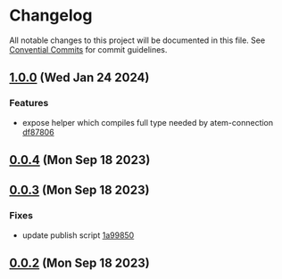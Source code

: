 # Changelog

All notable changes to this project will be documented in this file. See [Convential Commits](https://www.conventionalcommits.org/en/v1.0.0/#specification) for commit guidelines.

## [1.0.0](https://github.com/julusian/atem-connection-image-tools/compare/v0.0.4...v1.0.0) (Wed Jan 24 2024)


### Features

* expose helper which compiles full type needed by atem-connection [df87806](https://github.com/julusian/atem-connection-image-tools/commit/df87806bdb109eeeee634db3a7ca875c06742ce7)

## [0.0.4](https://github.com/julusian/atem-connection-image-tools/compare/v0.0.3...v0.0.4) (Mon Sep 18 2023)


## [0.0.3](https://github.com/julusian/atem-connection-image-tools/compare/v0.0.2...v0.0.3) (Mon Sep 18 2023)


### Fixes

* update publish script [1a99850](https://github.com/julusian/atem-connection-image-tools/commit/1a998509b79774379326fcadb308a59ac261757b)

## [0.0.2](https://github.com/julusian/atem-connection-image-tools/compare/...v0.0.2) (Mon Sep 18 2023)


